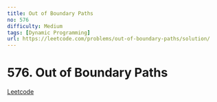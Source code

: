 ```yaml
---
title: Out of Boundary Paths
no: 576
difficulty: Medium
tags: [Dynamic Programming]
url: https://leetcode.com/problems/out-of-boundary-paths/solution/
---
```


# 576. Out of Boundary Paths

[Leetcode](https://leetcode.com/problems/out-of-boundary-paths/solution/)

